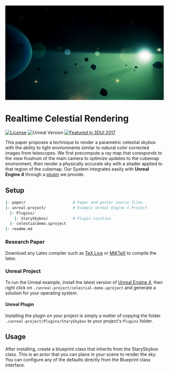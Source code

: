 ![Cover Image][cover-img]

# Realtime Celestial Rendering

[![License][license-img]][license-url]
![Unreal Version][release-img]
[![Featured in 3DUI 2017][3dui-img]][3dui-url]

This paper proposes a technique to render a parametric celestial skybox with the ability to light environments similar to natural color corrected images from telescopes. We first precompute a ray map that coresponds to the view frustrum of the main camera to optimize updates to the cubemap environment, then render a physically accurate sky with a shader applied to that region of the cubemap. Our System integrates easily with **Unreal Engine 4** through a [plugin](unreal-project/Plugins/StarySkybox) we provide.

## Setup

```bash
|- paper/                     # Paper and poster source files
|- unreal-project/            # Example Unreal Engine 4 Project
  |- Plugins/
    |- StarySkybox/           # Plugin Location
  |- celestialdemo.uproject
|- readme.md
```

### Research Paper

Download any Latex compiler such as [TeX Live](https://www.tug.org/texlive/) or [MiKTeX](https://miktex.org/) to compile the latex.

### Unreal Project

To run the Unreal example, install the latest version of [Unreal Engine 4](https://www.unrealengine.com/download), then right click on `./unreal-project/celestial-demo.uproject` and generate a solution for your operating system.

#### Unreal Plugin

Installing the plugin on your project is simply a matter of copying the folder `./unreal-project/Plugins/StarySkybox` to your project's `Plugins` folder.

## Usage

After installing, create a blueprint class that inherits from the StarySkybox class. This is an actor that you can place in your scene to render the sky. You can configure any of the defaults directly from the Blueprint class interface.

[cover-img]: images/asteroids.png
[release-img]: https://img.shields.io/badge/unreal-4.14.3-2a2a2a.svg?style=flat-square
[license-img]: http://img.shields.io/:license-mit-blue.svg?style=flat-square
[license-url]: https://opensource.org/licenses/MIT  
[3dui-img]: https://img.shields.io/badge/3dui-2017-1ab7ea.svg?style=flat-square
[3dui-url]: http://www.3dui.org/